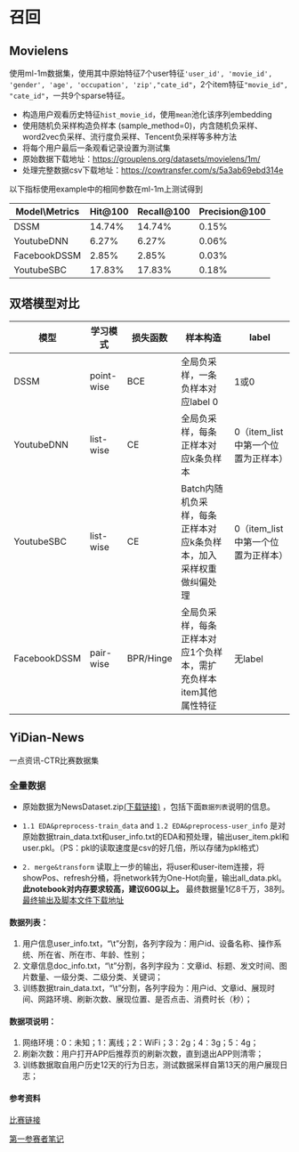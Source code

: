 # 召回

## Movielens

使用ml-1m数据集，使用其中原始特征7个user特征`'user_id', 'movie_id', 'gender', 'age', 'occupation', 'zip',"cate_id"`，2个item特征`"movie_id", "cate_id"`，一共9个sparse特征。

- 构造用户观看历史特征``hist_movie_id``，使用`mean`池化该序列embedding
- 使用随机负采样构造负样本 (sample_method=0)，内含随机负采样、word2vec负采样、流行度负采样、Tencent负采样等多种方法
- 将每个用户最后一条观看记录设置为测试集
- 原始数据下载地址：https://grouplens.org/datasets/movielens/1m/
- 处理完整数据csv下载地址：https://cowtransfer.com/s/5a3ab69ebd314e

以下指标使用example中的相同参数在ml-1m上测试得到

| Model\Metrics | Hit@100 | Recall@100 | Precision@100 |
|---------------|---------|------------|---------------|
| DSSM          | 14.74%  | 14.74%     | 0.15%         |
| YoutubeDNN    | 6.27%   | 6.27%      | 0.06%         |
| FacebookDSSM  | 2.85%   | 2.85%      | 0.03%         |
| YoutubeSBC    | 17.83%  | 17.83%     | 0.18%         |



## 双塔模型对比

| 模型         | 学习模式   | 损失函数  | 样本构造                                                     | label                              |
| ------------ | ---------- | --------- | ------------------------------------------------------------ | ---------------------------------- |
| DSSM         | point-wise | BCE       | 全局负采样，一条负样本对应label 0                            | 1或0                               |
| YoutubeDNN   | list-wise  | CE        | 全局负采样，每条正样本对应k条负样本                          | 0（item_list中第一个位置为正样本） |
| YoutubeSBC   | list-wise  | CE        | Batch内随机负采样，每条正样本对应k条负样本，加入采样权重做纠偏处理 | 0（item_list中第一个位置为正样本） |
| FacebookDSSM | pair-wise  | BPR/Hinge | 全局负采样，每条正样本对应1个负样本，需扩充负样本item其他属性特征 | 无label                            |



## YiDian-News
一点资讯-CTR比赛数据集

### 全量数据
* 原始数据为NewsDataset.zip[(下载链接)](https://cowtransfer.com/s/7ee14d7550d749) ，包括下面`数据列表`说明的信息。

* `1.1 EDA&preprocess-train_data` and `1.2 EDA&preprocess-user_info` 是对原始数据train_data.txt和user_info.txt的EDA和预处理，输出user_item.pkl和user.pkl。（PS：pkl的读取速度是csv的好几倍，所以存储为pkl格式）

* `2. merge&transform` 读取上一步的输出，将user和user-item连接，将showPos、refresh分桶，将network转为One-Hot向量，输出all_data.pkl。**此notebook对内存要求较高，建议60G以上。** 最终数据量1亿8千万，38列。[最终输出及脚本文件下载地址](https://cowtransfer.com/s/46f663bc4fce42)

#### 数据列表：
1. 用户信息user_info.txt，“\t”分割，各列字段为：用户id、设备名称、操作系统、所在省、所在市、年龄、性别； 
2. 文章信息doc_info.txt，“\t”分割，各列字段为：文章id、标题、发文时间、图片数量、一级分类、二级分类、关键词；
3. 训练数据train_data.txt，“\t”分割，各列字段为：用户id、文章id、展现时间、网路环境、刷新次数、展现位置、是否点击、消费时长（秒）；

#### 数据项说明：
1. 网络环境：0：未知；1：离线；2：WiFi；3：2g；4：3g；5：4g；
2. 刷新次数：用户打开APP后推荐页的刷新次数，直到退出APP则清零；
3. 训练数据取自用户历史12天的行为日志，测试数据采样自第13天的用户展现日志；

#### 参考资料
[比赛链接](https://tech.yidianzixun.com/competition/#/)

[第一参赛者笔记](https://www.logicjake.xyz/2021/09/20/%E4%B8%80%E7%82%B9%E8%B5%84%E8%AE%AF%E6%8A%80%E6%9C%AF%E7%BC%96%E7%A8%8B%E5%A4%A7%E8%B5%9BCTR%E8%B5%9B%E9%81%93-%E8%B5%9B%E5%90%8E%E6%80%BB%E7%BB%93/)
